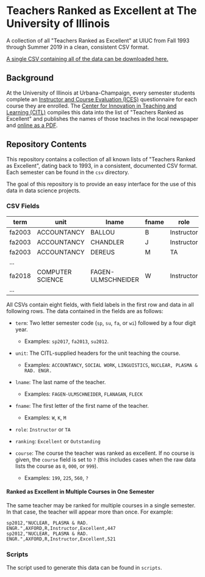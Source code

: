 # Teachers Ranked as Excellent at The University of Illinois

A collection of all "Teachers Ranked as Excellent" at UIUC from Fall 1993 through Summer 2019 in a clean, consistent CSV format.

[A single CSV containing all of the data can be downloaded here.][Single_CSV_Download]

[Single_CSV_Download]: https://raw.githubusercontent.com/wadefagen/datasets/master/teachers-ranked-as-excellent/uiuc-tre-dataset.csv

## Background

At the University of Illinois at Urbana-Champaign, every semester students complete an [Instructor and Course Evaluation (ICES)][ICES_CITL] questionnaire for each course they are enrolled.  The [Center for Innovation in Teaching and Learning (CITL)][MAIN_CITL] compiles this data into the list of "Teachers Ranked as Excellent" and publishes the names of those teaches in the local newspaper and [online as a PDF][TRE_CITL].

[TRE_CITL]: http://citl.illinois.edu/citl-101/measurement-evaluation/teaching-evaluation/teaching-evaluations-(ices)/teachers-ranked-as-excellent
[ICES_CITL]: http://citl.illinois.edu/citl-101/measurement-evaluation/teaching-evaluation/teaching-evaluations-(ices)
[MAIN_CITL]: http://citl.illinois.edu/

## Repository Contents

This repository contains a collection of all known lists of "Teachers Ranked as Excellent", dating back to 1993, in a consistent, documented CSV format.  Each semester can be found in the `csv` directory.

The goal of this repository is to provide an easy interface for the use of this data in data science projects.

### CSV Fields

| term | unit | lname | fname | role | ranking | course |
| ---- | ---- | ----- | ----- | ---- | ------- | ------ |
| fa2003 | ACCOUNTANCY | BALLOU | B | Instructor | Excellent | 304 |
| fa2003 | ACCOUNTANCY | CHANDLER | J | Instructor | Excellent | 304 |
| fa2003 | ACCOUNTANCY | DEREUS | M | TA | Excellent | 201 |
| ... |
| fa2018 | COMPUTER SCIENCE | FAGEN-ULMSCHNEIDER | W | Instructor | Outstanding | 225 |
| ... |

All CSVs contain eight fields, with field labels in the first row and data in all following rows.  The data contained in the fields are as follows:

- `term`: Two letter semester code (`sp`, `su`, `fa`, or `wi`) followed by a four digit year.
  * Examples: `sp2017`, `fa2013`, `su2012`.

- `unit`: The CITL-supplied headers for the unit teaching the course.
  * Examples: `ACCOUNTANCY`, `SOCIAL WORK`, `LINGUISTICS`, `NUCLEAR, PLASMA & RAD. ENGR.`

- `lname`: The last name of the teacher.
  * Examples: `FAGEN-ULMSCHNEIDER`, `FLANAGAN`, `FLECK`

- `fname`: The first letter of the first name of the teacher.
  * Examples: `W`, `K`, `M`

- `role`: `Instructor` or `TA`

- `ranking`: `Excellent` or `Outstanding`

- `course`: The course the teacher was ranked as excellent.  If no course is given, the `course` field is set to `?` (this includes cases when the raw data lists the course as `0`, `000`, or `999`).
  * Examples: `199`, `225`, `560`, `?`


#### Ranked as Excellent in Multiple Courses in One Semester

The same teacher may be ranked for multiple courses in a single semester.  In that case, the teacher will appear more than once.  For example:
```
sp2012,"NUCLEAR, PLASMA & RAD. ENGR.",AXFORD,R,Instructor,Excellent,447
sp2012,"NUCLEAR, PLASMA & RAD. ENGR.",AXFORD,R,Instructor,Excellent,521
```


### Scripts

The script used to generate this data can be found in `scripts`.
